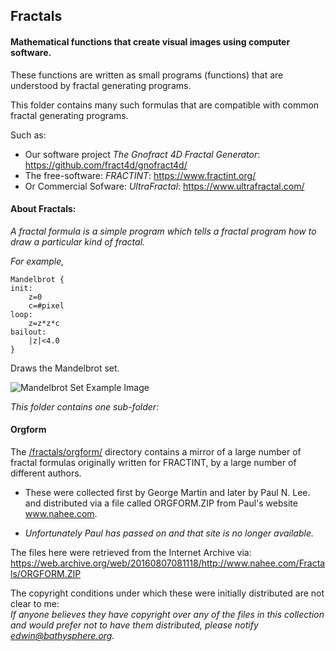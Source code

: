 ## Fractals
#### Mathematical functions that create visual images using computer software.

These functions are written as small programs (functions) that are understood by fractal generating programs.

This folder contains many such formulas that are compatible with common fractal generating programs.  

Such as:
* Our software project *The Gnofract 4D Fractal Generator*: https://github.com/fract4d/gnofract4d/  
* The free-software: *FRACTINT*: https://www.fractint.org/  
* Or Commercial Sofware: *UltraFractal*: https://www.ultrafractal.com/  


#### About Fractals:

*A fractal formula is a simple program which tells a fractal program how to draw a particular kind of fractal.*  
  
*For example,*

```
Mandelbrot { 
init:
    z=0
    c=#pixel
loop:
    z=z*z*c
bailout:
    |z|<4.0
}
```

Draws the Mandelbrot set.  

![][mandelbrot_example]

*This folder contains one sub-folder:*  

#### Orgform  

The [/fractals/orgform/](./orgform/) directory contains a mirror of a large number of fractal formulas originally written for FRACTINT, by a large number of different authors.  
* These were collected first by George Martin and later by Paul N. Lee. and distributed via a file called ORGFORM.ZIP from Paul's website www.nahee.com.  

* *Unfortunately Paul has passed on and that site is no longer available.*
  
The files here were retrieved from the Internet Archive via:  
https://web.archive.org/web/20160807081118/http://www.nahee.com/Fractals/ORGFORM.ZIP
  
The copyright conditions under which these were initially distributed are not clear to me:  
*If anyone believes they have copyright over any of the files in this collection and would prefer not to have them distributed, please notify edwin@bathysphere.org.*



[mandelbrot_example]: mandelbrot_example.png "Mandelbrot Set Example Image"
